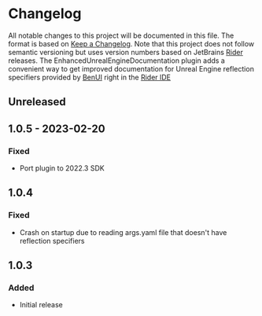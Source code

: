 # Changelog
All notable changes to this project will be documented in this file.
The format is based on [Keep a Changelog](https://keepachangelog.com/en/1.0.0). Note that this project does not follow
semantic versioning but uses version numbers based on JetBrains [Rider](https://www.jetbrains.com/rider/) releases.
The EnhancedUnrealEngineDocumentation plugin adds a convenient way to get improved documentation for Unreal Engine reflection specifiers provided by [BenUI](https://twitter.com/_benui) right in the [Rider IDE](https://www.jetbrains.com/rider/)

## Unreleased

## 1.0.5 - 2023-02-20

### Fixed
- Port plugin to 2022.3 SDK

## 1.0.4

### Fixed
- Crash on startup due to reading args.yaml file that doesn't have reflection specifiers

## 1.0.3

### Added
- Initial release
